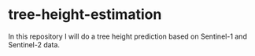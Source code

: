 # tree-height-estimation
In this repository I will do a tree height prediction based on Sentinel-1 and Sentinel-2 data.
